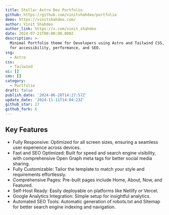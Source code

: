 ```yaml
---
title: Stellar Astro Dev Portfolio
github: https://github.com/vinitshahdeo/portfolio
demo: https://vinitshahdeo.com/
author: Vinit Shahdeo
author_link: https://x.com/vinit_shahdeo
date: 2024-07-21T00:00:00.000Z
description: >-
  Minimal Portfolio theme for Developers using Astro and Tailwind CSS, optimized
  for accessibility, performance, and SEO.
ssg:
  - Astro
css:
  - Tailwind
ui: []
cms: []
category:
  - Portfolio
draft: false
publish_date: '2024-06-28T14:27:57Z'
update_date: '2024-11-11T14:04:23Z'
github_star: 27
github_fork: 6
---
```

## Key Features

- Fully Responsive: Optimized for all screen sizes, ensuring a seamless user experience across devices.
- Fast and SEO Optimized: Built for speed and search engine visibility, with comprehensive Open Graph meta tags for better social media sharing.
- Fully Customizable: Tailor the template to match your style and requirements effortlessly.
- Comprehensive Pages: Pre-built pages include Home, About, Now, and Featured.
- Self-Host Ready: Easily deployable on platforms like Netlify or Vercel.
- Google Analytics Integration: Simple setup for insightful analytics.
- Automated SEO Tools: Automatic generation of robots.txt and Sitemap for better search engine indexing and navigation.
